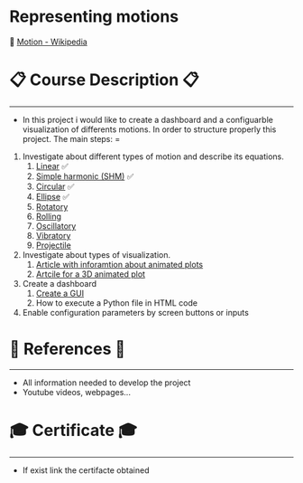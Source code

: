 # Representing motions

:link: [Motion - Wikipedia]([link](https://en.wikipedia.org/wiki/Motion))

# :clipboard: Course Description :clipboard:
---

* In this project i would like to create a dashboard and a configuarble visualization of differents motions. In order to structure properly this project. The main steps:
=
1. Investigate about different types of motion and describe its equations.
   1. [Linear](https://en.wikipedia.org/wiki/Linear_motion) :white_check_mark:
   2. [Simple harmonic (SHM)](https://en.wikipedia.org/wiki/Simple_harmonic_motion) :white_check_mark:
   3. [Circular](https://en.wikipedia.org/wiki/Circular_motion) :white_check_mark:
   4. [Ellipse](https://en.wikipedia.org/wiki/Ellipse) :white_check_mark:
   5. [Rotatory](https://en.wikipedia.org/wiki/Rotation)
   6. [Rolling](https://en.wikipedia.org/wiki/Rolling)
   7. [Oscillatory](https://en.wikipedia.org/wiki/Oscillation)
   8. [Vibratory](https://en.wikipedia.org/wiki/Vibration)
   9.  [Projectile](https://en.wikipedia.org/wiki/Projectile_motion)
2. Investigate about types of visualization.
   1. [Article with inforamtion about animated plots](https://pythonforundergradengineers.com/live-plotting-with-matplotlib.html)
   2. [Artcile for a 3D animated plot](https://towardsdatascience.com/how-to-animate-plots-in-python-2512327c8263)
3. Create a dashboard
   1. [Create a GUI](https://docs.python.org/es/3/library/tkinter.html)
   2. How to execute a Python file in HTML code
4. Enable configuration parameters by screen buttons or inputs







# :page_facing_up: References :page_facing_up:
--- 
* All information needed to develop the project
* Youtube videos, webpages...
  


# :mortar_board: Certificate :mortar_board:
---
* If exist link the certifacte obtained
